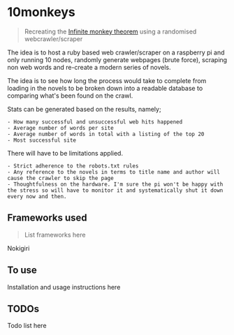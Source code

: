 # 10monkeys
> Recreating the [Infinite monkey theorem](https://en.wikipedia.org/wiki/Infinite_monkey_theorem) using a randomised webcrawler/scraper

The idea is to host a ruby based web crawler/scraper on a raspberry pi and only running 10 nodes, randomly generate webpages (brute force), scraping non web words and re-create a modern series of novels. 

The idea is to see how long the process would take to complete from loading in the novels to be broken down into a readable database to comparing what's been found on the crawl. 

Stats can be generated based on the results, namely;
    
    - How many successful and unsuccessful web hits happened
    - Average number of words per site
    - Average number of words in total with a listing of the top 20
    - Most successful site

There will have to be limitations applied. 
  
    - Strict adherence to the robots.txt rules
    - Any reference to the novels in terms to title name and author will cause the crawler to skip the page
    - Thoughtfulness on the hardware. I'm sure the pi won't be happy with the stress so will have to monitor it and systematically shut it down every now and then.

## Frameworks used

> List frameworks here

Nokigiri

## To use

Installation and usage instructions here

## TODOs

Todo list here


